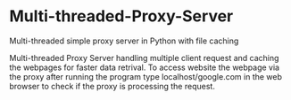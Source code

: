 # Multi-threaded-Proxy-Server
Multi-threaded simple proxy server in Python with file caching

Multi-threaded Proxy Server handling multiple client request and caching the webpages for faster data retrival.
To access website the webpage via the proxy after running the program type localhost/google.com in the web browser to check if the proxy is processing the request.

